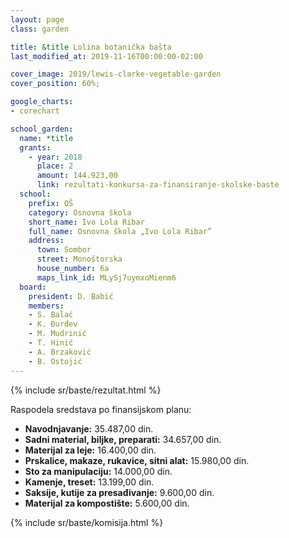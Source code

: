 ```yaml
---
layout: page
class: garden

title: &title Lolina botanička bašta
last_modified_at: 2019-11-16T00:00:00-02:00

cover_image: 2019/lewis-clarke-vegetable-garden
cover_position: 60%;

google_charts:
- corechart

school_garden:
  name: *title
  grants:
    - year: 2018
      place: 2
      amount: 144.923,00
      link: rezultati-konkursa-za-finansiranje-skolske-baste
  school:
    prefix: OŠ
    category: Osnovna škola
    short_name: Ivo Lola Ribar
    full_name: Osnovna škola „Ivo Lola Ribar”
    address:
      town: Sombor
      street: Monoštorska
      house_number: 6a
      maps_link_id: MLySj7uymxoMienm6
  board:
    president: D. Babić
    members:
    - S. Balać
    - K. Đurđev
    - M. Mudrinić
    - T. Hinić
    - A. Brzaković
    - B. Ostojić
---
```


{% include sr/baste/rezultat.html %}

Raspodela sredstava po finansijskom planu:

<div class="pie-chart funds-distribution">
  <div id="funds-distribution" class="chart-placeholder"></div>
  <script defer src="/js/charts.js"></script>
  <script defer src="funds-distribution.js"></script>
  <ul class="legend">
    <li>
      <strong>Navodnjavanje:</strong> 35.487,00 din.
    </li>
    <li>
      <strong>Sadni material, biljke, preparati:</strong> 34.657,00 din.
    </li>
    <li>
      <strong>Materijal za leje:</strong> 16.400,00 din.
    </li>
    <li>
      <strong>Prskalice, makaze, rukavice, sitni alat:</strong> 15.980,00 din.
    </li>
    <li>
      <strong>Sto za manipulaciju:</strong> 14.000,00 din.
    </li>
    <li>
      <strong>Kamenje, treset:</strong> 13.199,00 din.
    </li>
    <li>
      <strong>Saksije, kutije za presađivanje:</strong> 9.600,00 din.
    </li>
    <li>
      <strong>Materijal za kompostište:</strong> 5.600,00 din.
    </li>
  </ul>
</div>

{% include sr/baste/komisija.html %}
